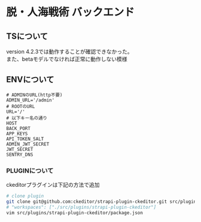 # 脱・人海戦術 バックエンド

## TSについて

version 4.2.3では動作することが確認できなかった。  
また、betaモデルでなければ正常に動作しない模様  

## ENVについて

```env
# ADMINのURL(http不要)
ADMIN_URL='/admin'
# ROOTのURL
URL='/'
# 以下キー名の通り
HOST
BACK_PORT
APP_KEYS
API_TOKEN_SALT
ADMIN_JWT_SECRET
JWT_SECRET
SENTRY_DNS
```

### PLUGINについて

ckeditorプラグインは下記の方法で追加

```sh
# clone plugin
git clone git@github.com:ckeditor/strapi-plugin-ckeditor.git src/plugins/strapi-plugin-ckeditor
# "workspaces": ["./src/plugins/strapi-plugin-ckeditor"]
vim src/plugins/strapi-plugin-ckeditor/package.json
```